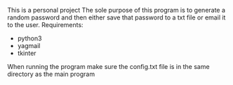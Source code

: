 This is a personal project
The sole purpose of this program is to generate a random password and then either save that password to a txt file or email it to the user.
Requirements:
<ul>
  <li> python3 </li>
  <li> yagmail </li>
  <li> tkinter </li>
</ul>
  
  
When running the program make sure the config.txt file is in the same directory as the main program


